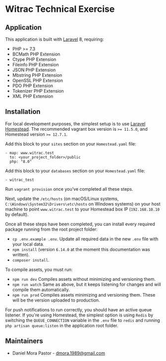 # Witrac Technical Exercise

## Application
 
This application is built with [Laravel](https://laravel.com/docs/8.x) 8, requiring:

- PHP >= 7.3
- BCMath PHP Extension
- Ctype PHP Extension
- Fileinfo PHP Extension
- JSON PHP Extension
- Mbstring PHP Extension
- OpenSSL PHP Extension
- PDO PHP Extension
- Tokenizer PHP Extension
- XML PHP Extension

## Installation

For local development purposes, the simplest setup is to use [Laravel Homestead](https://laravel.com/docs/homestead). The recommended vagrant box version is `>= 11.5.0`, and Homestead version `>= 12.7.1`.

Add this block to your `sites` section on your `Homestead.yaml` file:

```
- map: www.witrac.test
  to: <your_project_folder>/public
  php: "8.0"
```

Add this block to your `databases` section on your `Homestead.yaml` file:

```
- witrac_test
```

Run `vagrant provision` once you've completed all these steps.

Next, update the `/etc/hosts` (on macOS/Linux systems, `C:\Windows\System32\Drivers\etc\hosts` on Windows systems) on your host machine to point `www.witrac.test` to your Homestead box IP (`192.168.10.10` by default).

Once all these steps have been completed, you can install every required package running from the root project folder:

- `cp .env.example .env`. Update all required data in the new `.env` file with your local data.
- `npm install` (version `6.14.0` at the moment this documentation was written).
- `composer install`.

To compile assets, you must run:

- `npm run dev` Compiles assets without minimizing and versioning them.
- `npm run watch` Same as above, but it keeps listening for changes and will compile them automatically.
- `npm run prod` Compiles assets minimizing and versioning them. These will be the version uploaded to production.

For push notifications to run correctly, you should have an active queue listener. If you're using Homestead, the simplest option is using `Redis` by switching the `QUEUE_CONNECTION` variable in the `.env` file to `redis` and running `php artisan queue:listen` in the application root folder.

## Maintainers

- Daniel Mora Pastor - dmora.1989@gmail.com
